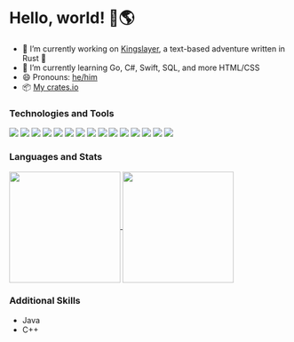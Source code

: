 # Hello, world! 👋🌎

- 🔭 I’m currently working on [Kingslayer](https://github.com/Maxgy/kingslayer), a text-based adventure written in Rust 🦀
- 🌱 I’m currently learning Go, C#, Swift, SQL, and more HTML/CSS
- 😄 Pronouns: [he/him](https://pronoun.is/he)
- 📦 [My crates.io](https://crates.io/users/Maxgy?sort=downloads)

<!--
- 🔭 I’m currently working on ...
- 🌱 I’m currently learning ...
- 👯 I’m looking to collaborate on ...
- 🤔 I’m looking for help with ...
- 💬 Ask me about ...
- 📫 How to reach me: ...
- 😄 Pronouns: ...
- ⚡ Fun fact: ...
-->

### Technologies and Tools

![](https://img.shields.io/badge/OS-Artix%20Linux-informational?style=flat&logo=Arch+Linux&logoColor=white&color=019733)
![](https://img.shields.io/badge/Shell-Zsh-informational?style=flat&logo=GNU+Bash&logoColor=white&color=019733)
![](https://img.shields.io/badge/Editor-SpaceVim-informational?style=flat&logo=Neovim&logoColor=white&color=019733)
![](https://img.shields.io/badge/Editor-VS%20Code%20OSS-informational?style=flat&logo=Visual+Studio+Code&logoColor=white&color=019733)
![](https://img.shields.io/badge/VCS-Git-informational?style=flat&logo=Git&logoColor=white&color=019733)
![](https://img.shields.io/badge/Code-Rust-informational?style=flat&logo=Rust&logoColor=white&color=019733)
![](https://img.shields.io/badge/Code-Python-informational?style=flat&logo=Python&logoColor=white&color=019733)
![](https://img.shields.io/badge/Code-JavaScript-informational?style=flat&logo=JavaScript&logoColor=white&color=019733)
![](https://img.shields.io/badge/Code-TypeScript-informational?style=flat&logo=TypeScript&logoColor=white&color=019733)
![](https://img.shields.io/badge/Code-Go-informational?style=flat&logo=Go&logoColor=white&color=019733)
![](https://img.shields.io/badge/Code-Swift-informational?style=flat&logo=Swift&logoColor=white&color=019733)
![](https://img.shields.io/badge/Code-C%23-informational?style=flat&logo=C+Sharp&logoColor=white&color=019733)
![](https://img.shields.io/badge/Code-WebAssembly-informational?style=flat&logo=WebAssembly&logoColor=white&color=019733)
![](https://img.shields.io/badge/CI-GitHub%20Actions-informational?style=flat&logo=GitHub+Actions&logoColor=white&color=019733)
![](https://img.shields.io/badge/Browser-Firefox-informational?style=flat&logo=Firefox+Browser&logoColor=white&color=019733)

### Languages and Stats

<section>
<a href="https://github.com/anuraghazra/github-readme-stats">
  <img align="center" height="200em" src="https://github-readme-stats.vercel.app/api?username=Maxgy&show_icons=true&theme=merko"/>
</a>
<a href="https://github.com/anuraghazra/github-readme-stats">
  <img align="center" height="200em" src="https://github-readme-stats.vercel.app/api/top-langs/?username=Maxgy&theme=merko&layout=compact"/>
</a>
</section>

### Additional Skills
- Java
- C++
